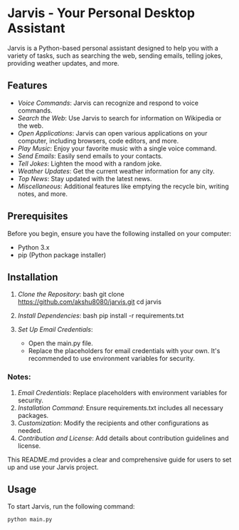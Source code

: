 # Jarvis - Your Personal  Desktop Assistant

Jarvis is a Python-based personal assistant designed to help you with a variety of tasks, such as searching the web, sending emails, telling jokes, providing weather updates, and more. 

## Features

- *Voice Commands*: Jarvis can recognize and respond to voice commands.
- *Search the Web*: Use Jarvis to search for information on Wikipedia or the web.
- *Open Applications*: Jarvis can open various applications on your computer, including browsers, code editors, and more.
- *Play Music*: Enjoy your favorite music with a single voice command.
- *Send Emails*: Easily send emails to your contacts.
- *Tell Jokes*: Lighten the mood with a random joke.
- *Weather Updates*: Get the current weather information for any city.
- *Top News*: Stay updated with the latest news.
- *Miscellaneous*: Additional features like emptying the recycle bin, writing notes, and more.

## Prerequisites

Before you begin, ensure you have the following installed on your computer:

- Python 3.x
- pip (Python package installer)

## Installation

1. *Clone the Repository*:
    bash
    git clone https://github.com/akshu8080/jarvis.git
    cd jarvis
    

2. *Install Dependencies*:
    bash
    pip install -r requirements.txt
    

3. *Set Up Email Credentials*:
    - Open the main.py file.
    - Replace the placeholders for email credentials with your own. It's recommended to use environment variables for security.
  
 ### Notes:
1. *Email Credentials*: Replace placeholders with environment variables for security.
2. *Installation Command*: Ensure requirements.txt includes all necessary packages.
3. *Customization*: Modify the recipients and other configurations as needed.
4. *Contribution and License*: Add details about contribution guidelines and license.

This README.md provides a clear and comprehensive guide for users to set up and use your Jarvis project.

## Usage

To start Jarvis, run the following command:

```bash
python main.py




